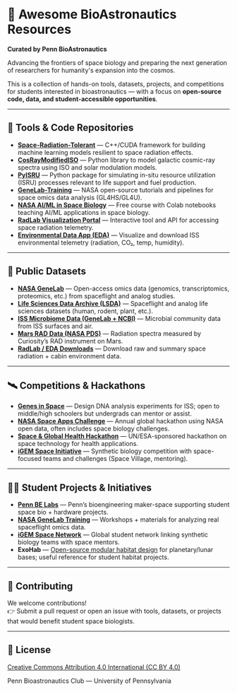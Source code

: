 # 🚀 Awesome BioAstronautics Resources  
**Curated by Penn BioAstronautics**  

Advancing the frontiers of space biology and preparing the next generation of researchers for humanity's expansion into the cosmos.  

This is a collection of hands-on tools, datasets, projects, and competitions for students interested in bioastronautics — with a focus on **open-source code, data, and student-accessible opportunities**.

---

## 🌌 Tools & Code Repositories  

- [**Space-Radiation-Tolerant**](https://github.com/r0nlt/Space-Radiation-Tolerant) — C++/CUDA framework for building machine learning models resilient to space radiation effects.  
- [**CosRayModifiedISO**](https://github.com/ssc-maire/CosRayModifiedISO) — Python library to model galactic cosmic-ray spectra using ISO and solar modulation models.  
- [**PyISRU**](https://github.com/MattKirby/PyISRU) — Python package for simulating in-situ resource utilization (ISRU) processes relevant to life support and fuel production.  
- [**GeneLab-Training**](https://github.com/nasa/GeneLab-Training) — NASA open-source tutorials and pipelines for space omics data analysis (GL4HS/GL4U).  
- [**NASA AI/ML in Space Biology**](https://www.nasa.gov/using-ai-ml-for-space-biology-research/) — Free course with Colab notebooks teaching AI/ML applications in space biology.  
- [**RadLab Visualization Portal**](https://visualization.osdr.nasa.gov/radlab/) — Interactive tool and API for accessing space radiation telemetry.  
- [**Environmental Data App (EDA)**](https://visualization.osdr.nasa.gov/eda/) — Visualize and download ISS environmental telemetry (radiation, CO₂, temp, humidity).

---

## 🧬 Public Datasets  

- [**NASA GeneLab**](https://genelab.nasa.gov) — Open-access omics data (genomics, transcriptomics, proteomics, etc.) from spaceflight and analog studies.  
- [**Life Sciences Data Archive (LSDA)**](https://lsda.jsc.nasa.gov) — Spaceflight and analog life sciences datasets (human, rodent, plant, etc.).  
- [**ISS Microbiome Data (GeneLab + NCBI)**](https://genelab.nasa.gov) — Microbial community data from ISS surfaces and air.  
- [**Mars RAD Data (NASA PDS)**](https://pds.nasa.gov) — Radiation spectra measured by Curiosity’s RAD instrument on Mars.  
- [**RadLab / EDA Downloads**](https://visualization.osdr.nasa.gov/radlab/) — Download raw and summary space radiation + cabin environment data.

---

## 🛰️ Competitions & Hackathons  

- [**Genes in Space**](https://www.genesinspace.org) — Design DNA analysis experiments for ISS; open to middle/high schoolers but undergrads can mentor or assist.  
- [**NASA Space Apps Challenge**](https://www.spaceappschallenge.org/) — Annual global hackathon using NASA open data, often includes space biology challenges.  
- [**Space & Global Health Hackathon**](https://www.unoosa.org/oosa/en/ourwork/space4health/index.html) — UN/ESA-sponsored hackathon on space technology for health applications.  
- [**iGEM Space Initiative**](https://igem.org) — Synthetic biology competition with space-focused teams and challenges (Space Village, mentoring).  

---

## 🧑‍🔬 Student Projects & Initiatives  

- [**Penn BE Labs**](https://belabs.seas.upenn.edu/) — Penn’s bioengineering maker-space supporting student space bio + hardware projects.  
- [**NASA GeneLab Training**](https://github.com/nasa/GeneLab-Training) — Workshops + materials for analyzing real spaceflight omics data.  
- [**iGEM Space Network**](https://igem.org) — Global student network linking synthetic biology teams with space mentors.  
- **ExoHab** — [Open-source modular habitat design](https://contest.techbriefs.com/2017/entries/aerospace-and-defense/7723) for planetary/lunar bases; useful reference for student habitat projects.

---

## 🤝 Contributing  

We welcome contributions!  
👉 Submit a pull request or open an issue with tools, datasets, or projects that would benefit student space biologists.  

---

## 📜 License  

[Creative Commons Attribution 4.0 International (CC BY 4.0)](https://creativecommons.org/licenses/by/4.0/)

Penn Bioastronautics Club — University of Pennsylvania
